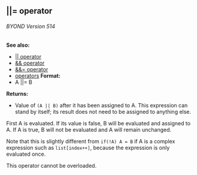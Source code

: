 ## \|\|= operator 
###### BYOND Version 514
**See also:**
*   [\|\| operator](/ref/operator/%7C%7C.md) 
*   [&& operator](/ref/operator/&&.md) 
*   [&&= operator](/ref/operator/&&=.md) 
*   [operators](/ref/operator.md) <!-- -->
**Format:**
*   A \|\|= B
<!-- -->
**Returns:**
*   Value of `(A || B)` after it has been assigned to A. This expression
    can stand by itself; its result does not need to be assigned to
    anything else.


First A is evaluated. If its value is false, B will be
evaluated and assigned to A. If A is true, B will not be evaluated and A
will remain unchanged. 

Note that this is slightly different
from `if(!A) A = B` if A is a complex expression such as
`list[index++]`, because the expression is only evaluated once.


This operator cannot be overloaded.